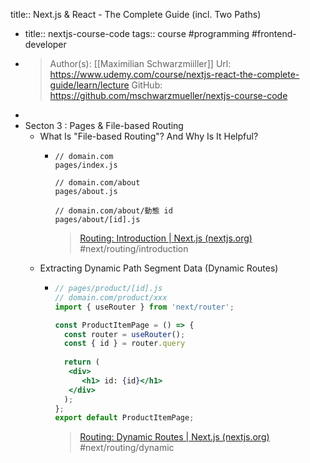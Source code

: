 title:: Next.js & React - The Complete Guide (incl. Two Paths)

- title:: nextjs-course-code
  tags:: course #programming #frontend-developer
- >Author(s): [[Maximilian Schwarzmiiller]]
  Url: https://www.udemy.com/course/nextjs-react-the-complete-guide/learn/lecture
  GitHub: https://github.com/mschwarzmueller/nextjs-course-code
-
- Secton 3 : Pages & File-based Routing
	- What Is "File-based Routing"? And Why Is It Helpful?
		- ```
		  // domain.com
		  pages/index.js
		  
		  // domain.com/about
		  pages/about.js
		  
		  // domain.com/about/動態 id
		  pages/about/[id].js
		  ```
		  >[Routing: Introduction | Next.js (nextjs.org)](https://nextjs.org/docs/routing/introduction)
		  #next/routing/introduction
	- Extracting Dynamic Path Segment Data (Dynamic Routes)
		- ```jsx
		  // pages/product/[id].js
		  // domain.com/product/xxx
		  import { useRouter } from 'next/router';
		  
		  const ProductItemPage = () => {
		    const router = useRouter();
		    const { id } = router.query
		    
		    return (
		     <div>
		        <h1> id: {id}</h1>
		     </div>
		    );
		  };
		  export default ProductItemPage;
		  ```
		  >[Routing: Dynamic Routes | Next.js (nextjs.org)](https://nextjs.org/docs/routing/dynamic-routes)
		  #next/routing/dynamic